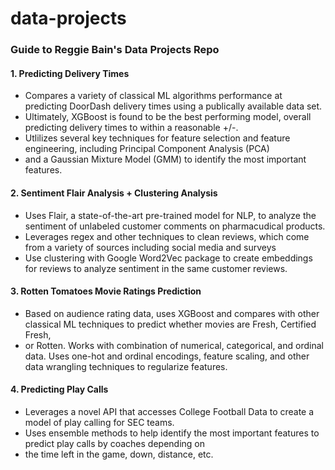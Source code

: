 # data-projects
### Guide to Reggie Bain's Data Projects Repo
#### 1. Predicting Delivery Times
  - Compares a variety of classical ML algorithms performance at predicting DoorDash delivery times using a publically available data set.
  - Ultimately, XGBoost is found to be the best performing model, overall predicting delivery times to within a reasonable +/-.
  - Utlilizes several key techniques for feature selection and feature engineering, including Principal Component Analysis (PCA)
  - and a Gaussian Mixture Model (GMM) to identify the most important features.
#### 2. Sentiment Flair Analysis + Clustering Analysis
  - Uses Flair, a state-of-the-art pre-trained model for NLP, to analyze the sentiment of unlabeled customer comments on pharmacudical products.
  - Leverages regex and other techniques to clean reviews, which come from a variety of sources including social media and surveys
  - Use clustering with Google Word2Vec package to create embeddings for reviews to analyze sentiment in the same customer reviews.
#### 3. Rotten Tomatoes Movie Ratings Prediction
  - Based on audience rating data, uses XGBoost and compares with other classical ML techniques to predict whether movies are Fresh, Certified Fresh,
  - or Rotten. Works with combination of numerical, categorical, and ordinal data. Uses one-hot and ordinal encodings, feature scaling, and other data wrangling techniques to regularize features. 
#### 4. Predicting Play Calls
  - Leverages a novel API that accesses College Football Data to create a model of play calling for SEC teams. 
  - Uses ensemble methods to help identify the most important features to predict play calls by coaches depending on
  - the time left in the game, down, distance, etc. 
  
